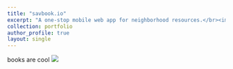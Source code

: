```yaml
---
title: "savbook.io"
excerpt: "A one-stop mobile web app for neighborhood resources.</br><img src='https://academicpages.github.io/images/500x300.png'>"
collection: portfolio
author_profile: true
layout: single
---
```


books are cool
![](https://cvlassets.s3.amazonaws.com/savbook.png)
